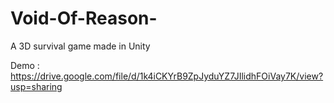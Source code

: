# Void-Of-Reason-
A 3D survival game made in Unity

Demo : https://drive.google.com/file/d/1k4iCKYrB9ZpJyduYZ7JIlidhFOiVay7K/view?usp=sharing

